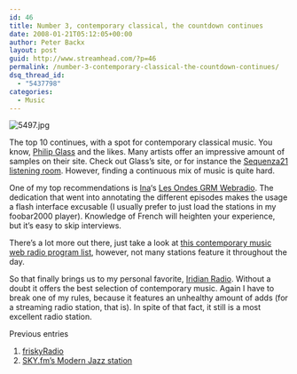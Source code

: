 ```yaml
---
id: 46
title: Number 3, contemporary classical, the countdown continues
date: 2008-01-21T05:12:05+00:00
author: Peter Backx
layout: post
guid: http://www.streamhead.com/?p=46
permalink: /number-3-contemporary-classical-the-countdown-continues/
dsq_thread_id:
  - "5437798"
categories:
  - Music
---
```

![5497.jpg](http://www.streamhead.com/wp-content/uploads/2008/01/5497.jpg)

The top 10 continues, with a spot for contemporary classical music. You know, [Philip Glass](http://www.philipglass.com/) and the likes. Many artists offer an impressive amount of samples on their site. Check out Glass&#8217;s site, or for instance the [Sequenza21](http://www.sequenza21.com/) [listening room](http://www.netnewmusic.net/wiki/index.php?title=Listening_Room). However, finding a continuous mix of music is quite hard.

One of my top recommendations is [Ina](http://www.ina.fr/)&#8216;s [Les Ondes GRM Webradio](http://www.ina.fr/sites/ina.fr/medias/upload/grm/webradio/WebRadio_V_3.1.4.html). The dedication that went into annotating the different episodes makes the usage a flash interface excusable (I usually prefer to just load the stations in my foobar2000 player). Knowledge of French will heighten your experience, but it&#8217;s easy to skip interviews.

There&#8217;s a lot more out there, just take a look at [this contemporary music web radio program list](http://www.geocities.com/weeklycontemporary/), however, not many stations feature it throughout the day.

So that finally brings us to my personal favorite, [Iridian Radio](http://www.iridianradio.com/). Without a doubt it offers the best selection of contemporary music. Again I have to break one of my rules, because it features an unhealthy amount of adds (for a streaming radio station, that is). In spite of that fact, it still is a most excellent radio station.

Previous entries

  1. [friskyRadio](http://www.streamhead.com/?p=33)
  2. [SKY.fm&#8217;s Modern Jazz station](http://www.streamhead.com/?p=43)

<!-- AddThis Advanced Settings generic via filter on the_content -->

<!-- AddThis Share Buttons generic via filter on the_content -->